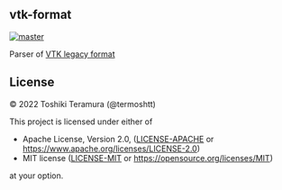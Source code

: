vtk-format
-----------
[![master](https://img.shields.io/badge/docs-master-blue)](https://termoshtt.github.io/vtk-format/vtk_format/index.html)

Parser of [VTK legacy format](https://vtk.org/wp-content/uploads/2015/04/file-formats.pdf)

License
--------
© 2022 Toshiki Teramura (@termoshtt)

This project is licensed under either of

- Apache License, Version 2.0, ([LICENSE-APACHE](LICENSE-APACHE) or https://www.apache.org/licenses/LICENSE-2.0)
- MIT license ([LICENSE-MIT](LICENSE-MIT) or https://opensource.org/licenses/MIT)

at your option.
